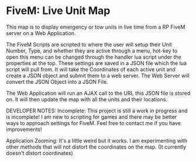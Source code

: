 # FiveM: Live Unit Map

This map is to display emergency or tow units in live time from a RP FiveM server on a Web Application.

The FiveM Scripts are scripted to where the user will setup their Unit Number, Type, and whether they are active through a menu, hot-key to open this menu can be changed through the handler lua script under the properties at the top. These settings are saved in a JSON file which the lua script will pull from. It will take the Coordinates of each active unit and create a JSON object and submit them to a web server. The Web Server will convert the JSON Object into a JSON File.

The Web Application will run an AJAX call to the URL this JSON file is stored on. It will then update the map with all the units and their locations.

DEVELOPER NOTES: Incomplete: This project is still a work in progress and is incomplete! I am new to scripting for games and there may be better ways to approach settings for FiveM. Feel free to contact me if you have improvements!

Application Zooming: It's a little weird but it works. I am experimenting with other methods that will not distort the coordinates on the map. (It currently doesn't distort coordinates)
